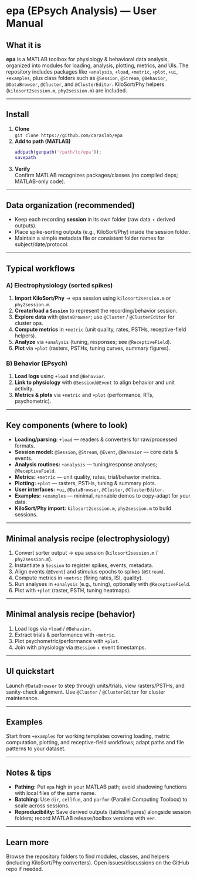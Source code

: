 # epa (EPsych Analysis) — User Manual

## What it is
**epa** is a MATLAB toolbox for physiology & behavioral data analysis, organized into modules for loading, analysis, plotting, metrics, and UIs. The repository includes packages like `+analysis`, `+load`, `+metric`, `+plot`, `+ui`, `+examples`, plus class folders such as `@Session`, `@Stream`, `@Behavior`, `@DataBrowser`, `@Cluster`, and `@ClusterEditor`. KiloSort/Phy helpers (`kilosort2session.m`, `phy2session.m`) are included.

---

## Install
1. **Clone**  
   `git clone https://github.com/caraslab/epa`
2. **Add to path (MATLAB)**  
   ```matlab
   addpath(genpath('/path/to/epa')); 
   savepath
   ```
3. **Verify**  
   Confirm MATLAB recognizes packages/classes (no compiled deps; MATLAB-only code).

---

## Data organization (recommended)
- Keep each recording **session** in its own folder (raw data + derived outputs).
- Place spike-sorting outputs (e.g., KiloSort/Phy) inside the session folder.
- Maintain a simple metadata file or consistent folder names for subject/date/protocol.

---

## Typical workflows

### A) Electrophysiology (sorted spikes)
1. **Import KiloSort/Phy** → epa session using `kilosort2session.m` or `phy2session.m`.
2. **Create/load a `Session`** to represent the recording/behavior session.
3. **Explore data** with `@DataBrowser`; use `@Cluster` / `@ClusterEditor` for cluster ops.
4. **Compute metrics** in `+metric` (unit quality, rates, PSTHs, receptive-field helpers).
5. **Analyze** via `+analysis` (tuning, responses; see `@ReceptiveField`).
6. **Plot** via `+plot` (rasters, PSTHs, tuning curves, summary figures).

### B) Behavior (EPsych)
1. **Load logs** using `+load` and `@Behavior`.
2. **Link to physiology** with `@Session`/`@Event` to align behavior and unit activity.
3. **Metrics & plots** via `+metric` and `+plot` (performance, RTs, psychometric).

---

## Key components (where to look)
- **Loading/parsing:** `+load` — readers & converters for raw/processed formats.  
- **Session model:** `@Session`, `@Stream`, `@Event`, `@Behavior` — core data & events.  
- **Analysis routines:** `+analysis` — tuning/response analyses; `@ReceptiveField`.  
- **Metrics:** `+metric` — unit quality, rates, trial/behavior metrics.  
- **Plotting:** `+plot` — rasters, PSTHs, tuning & summary plots.  
- **User interfaces:** `+ui`, `@DataBrowser`, `@Cluster`, `@ClusterEditor`.  
- **Examples:** `+examples` — minimal, runnable demos to copy-adapt for your data.  
- **KiloSort/Phy import:** `kilosort2session.m`, `phy2session.m` to build sessions.

---

## Minimal analysis recipe (electrophysiology)
1. Convert sorter output → epa session (`kilosort2session.m` / `phy2session.m`).  
2. Instantiate a `Session` to register spikes, events, metadata.  
3. Align events (`@Event`) and stimulus epochs to spikes (`@Stream`).  
4. Compute metrics in `+metric` (firing rates, ISI, quality).  
5. Run analyses in `+analysis` (e.g., tuning), optionally with `@ReceptiveField`.  
6. Plot with `+plot` (raster, PSTH, tuning heatmaps).


---

## Minimal analysis recipe (behavior)
1. Load logs via `+load` / `@Behavior`.  
2. Extract trials & performance with `+metric`.  
3. Plot psychometric/performance with `+plot`.  
4. Join with physiology via `@Session` + event timestamps.

---

## UI quickstart
Launch `@DataBrowser` to step through units/trials, view rasters/PSTHs, and sanity-check alignment. Use `@Cluster` / `@ClusterEditor` for cluster maintenance.

---

## Examples
Start from `+examples` for working templates covering loading, metric computation, plotting, and receptive-field workflows; adapt paths and file patterns to your dataset.

---

## Notes & tips
- **Pathing:** Put `epa` high in your MATLAB path; avoid shadowing functions with local files of the same name.
- **Batching:** Use `dir`, `cellfun`, and `parfor` (Parallel Computing Toolbox) to scale across sessions.
- **Reproducibility:** Save derived outputs (tables/figures) alongside session folders; record MATLAB release/toolbox versions with `ver`.

---

## Learn more
Browse the repository folders to find modules, classes, and helpers (including KiloSort/Phy converters). Open issues/discussions on the GitHub repo if needed.
